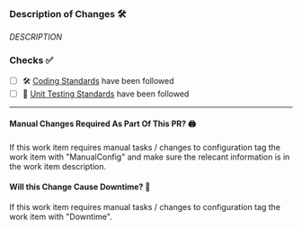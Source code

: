 <!--
PR TITLE
⬆️ Your PR title will become the commit message once it's merged in so make sure it follows this regex pattern:
((feat|ci|build|chore|docs|style|refactor|perf|test|fix)\:)\ (.+)\ \(((AB#|CP3O-|HIPP-)\d+[, ]*)+\)
-->

### Description of Changes 🛠️

<!--
- A short Description of the changes.
- Point the reviewer to the most pertinent aspects of the work
- Include and rationale behind any coding decisions
- Potential risks
-->

_DESCRIPTION_

### Checks ✅

<!--
Check the appropriate boxes
-->

- [ ] 🛠 [Coding Standards](https://www.notion.so/igniteinsurancesystems/Coding-Standards-96913f6025f9475b9c3b2e0c6eeb34e6) have been followed
- [ ] 🧪 [Unit Testing Standards](https://www.notion.so/igniteinsurancesystems/Unit-Testing-Standards-b92e31c8b2674008bf08f03c115a50bf) have been followed

---

#### Manual Changes Required As Part Of This PR? 🖨

If this work item requires manual tasks / changes to configuration tag the work item with "ManualConfig" and make sure the relecant information is in the work item description.

#### Will this Change Cause Downtime? 🚨

If this work item requires manual tasks / changes to configuration tag the work item with "Downtime".
